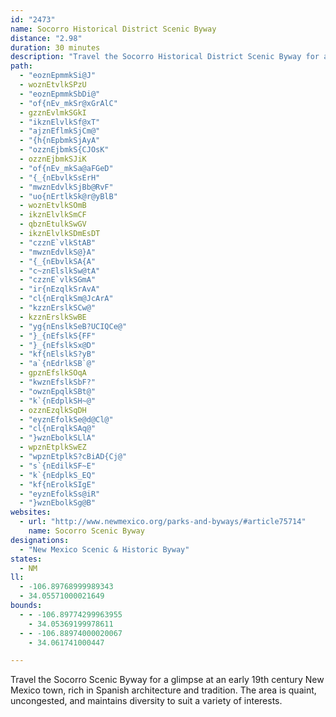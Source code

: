 ```yaml
---
id: "2473"
name: Socorro Historical District Scenic Byway
distance: "2.98"
duration: 30 minutes
description: "Travel the Socorro Historical District Scenic Byway for a glimpse at an early 19th century New Mexico town, rich in Spanish architecture and tradition. The area is quaint, uncongested, and maintains diversity to suit a variety of interests."
path:
  - "eoznEpmmkSi@J"
  - woznEtvlkSPzU
  - "eoznEpmmkSbDi@"
  - "of{nEv_mkSr@xGrAlC"
  - gzznEvlmkSGkI
  - "ikznElvlkSf@xT"
  - "ajznEflmkSjCm@"
  - "{h{nEpbmkSjAyA"
  - "ozznEjbmkS{CJOsK"
  - ozznEjbmkSJiK
  - "of{nEv_mkSa@aFGeD"
  - "{_{nEbvlkSsErH"
  - "mwznEdvlkSjBb@RvF"
  - "uo{nErtlkSk@r@yBlB"
  - woznEtvlkSOmB
  - ikznElvlkSmCF
  - qbznEtulkSwGV
  - ikznElvlkSDmEsDT
  - "czznE`vlkStAB"
  - "mwznEdvlkS@}A"
  - "{_{nEbvlkSA{A"
  - "c~znElslkSw@tA"
  - "czznE`vlkSGmA"
  - "ir{nEzqlkSrAvA"
  - "cl{nErqlkSm@JcArA"
  - "kzznErslkSCw@"
  - kzznErslkSwBE
  - "yg{nEnslkSeB?UCIQCe@"
  - "}_{nEfslkS{FF"
  - "}_{nEfslkSx@D"
  - "kf{nElslkS?yB"
  - "a`{nEdrlkSB`@"
  - gpznEfslkSOqA
  - "kwznEfslkSbF?"
  - "owznEpqlkSBt@"
  - "k`{nEdplkSH~@"
  - ozznEzqlkSqDH
  - "eyznEfolkSe@d@Cl@"
  - "cl{nErqlkSAq@"
  - "}wznEbolkSLlA"
  - wpznEtplkSwEZ
  - "wpznEtplkS?cBiAD{Cj@"
  - "s`{nEdilkSF~E"
  - "k`{nEdplkS_EQ"
  - "kf{nErolkSIgE"
  - "eyznEfolkSs@iR"
  - "}wznEbolkSg@B"
websites:
  - url: "http://www.newmexico.org/parks-and-byways/#article75714"
    name: Socorro Scenic Byway
designations:
  - "New Mexico Scenic & Historic Byway"
states:
  - NM
ll:
  - -106.89768999989343
  - 34.05571000021649
bounds:
  - - -106.89774299963955
    - 34.05369199978611
  - - -106.88974000020067
    - 34.061741000447

---
```


Travel the Socorro Scenic Byway for a glimpse at an early 19th century New Mexico town, rich in Spanish architecture and tradition. The area is quaint, uncongested, and maintains diversity to suit a variety of interests.

